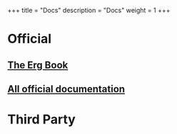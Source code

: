 +++
title = "Docs"
description = "Docs"
weight = 1
+++

# Official

## [The Erg Book](https://erg-lang.github.io/the-erg-book/)
## [All official documentation](https://github.com/erg-lang/erg/tree/main/doc)

# Third Party
